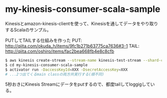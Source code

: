 # my-kinesis-consumer-scala-sample

Kinesisとamazon-kinesis-clientを使って、Kinesisを通してデータをやり取りするScalaのサンプル。

PUTしてTAILする仕組みを作った
PUT: http://qiita.com/okuda_h/items/9fc1b271b63775ca7636#3-1
TAIL: http://qiita.com/oshiro/items/fac2bea668fb4e8c8cfb

```sh
$ aws kinesis create-stream --stream-name kinesis-test-stream --shard-count 1
$ cd my-kinesis-consumer-scala-sample
$ activator run -DaccessKeyId=XXX -DsecretAccessKey=XXX
# ...2つ出てくるmain classの両方共実行する(順不同)
```

5秒おきにKinesis Streamにデータをputするので、都度tailしてloggigしている。
